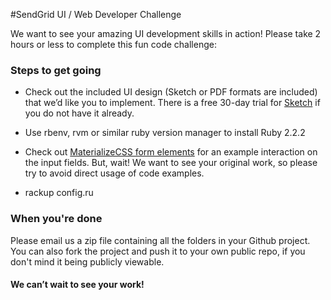 #SendGrid UI / Web Developer Challenge

We want to see your amazing UI development skills in action!  Please take 2 hours or less to complete this fun code challenge:

### Steps to get going

* Check out the included UI design (Sketch or PDF formats are included) that we’d like you to implement. There is a free 30-day trial for [Sketch](http://bohemiancoding.com/sketch/) if you do not have it already.

* Use rbenv, rvm or similar ruby version manager to install Ruby 2.2.2

* Check out [MaterializeCSS form elements](http://materializecss.com/forms.html) for an example interaction on the input fields. But, wait!  We want to see your original work, so please try to avoid direct usage of code examples.

* rackup config.ru

### When you're done
Please email us a zip file containing all the folders in your Github project. You can also fork the project and push it to your own public repo, if you don't mind it being publicly viewable.

#### We can’t wait to see your work!
